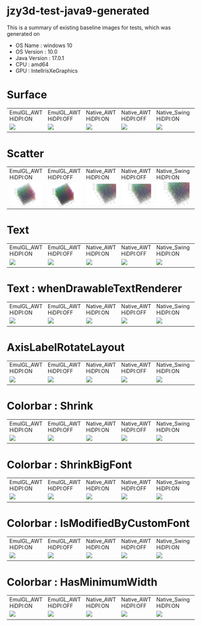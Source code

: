 jzy3d-test-java9-generated
==========================
This is a summary of existing baseline images for tests, which was generated on 
* OS Name : windows 10
* OS Version : 10.0
* Java Version : 17.0.1
* CPU : amd64
* GPU : IntelIrisXeGraphics

# Surface
<table markdown=1>
<tr>
<td>EmulGL_AWT HiDPI:ON</td>
<td>EmulGL_AWT HiDPI:OFF</td>
<td>Native_AWT HiDPI:ON</td>
<td>Native_AWT HiDPI:OFF</td>
<td>Native_Swing HiDPI:ON</td>
<td>Native_Swing HiDPI:OFF</td>
</tr>
<tr>
<td><img src="src/test/resources/windows10_10.0_IntelIrisXeGraphics/Surface_EmulGL_AWT_HiDPI=ON.png"></td>
<td><img src="src/test/resources/windows10_10.0_IntelIrisXeGraphics/Surface_EmulGL_AWT_HiDPI=OFF.png"></td>
<td><img src="src/test/resources/windows10_10.0_IntelIrisXeGraphics/Surface_Native_AWT_HiDPI=ON.png"></td>
<td><img src="src/test/resources/windows10_10.0_IntelIrisXeGraphics/Surface_Native_AWT_HiDPI=OFF.png"></td>
<td><img src="src/test/resources/windows10_10.0_IntelIrisXeGraphics/Surface_Native_Swing_HiDPI=ON.png"></td>
<td><img src="src/test/resources/windows10_10.0_IntelIrisXeGraphics/Surface_Native_Swing_HiDPI=OFF.png"></td>
</tr>
</table>

# Scatter
<table markdown=1>
<tr>
<td>EmulGL_AWT HiDPI:ON</td>
<td>EmulGL_AWT HiDPI:OFF</td>
<td>Native_AWT HiDPI:ON</td>
<td>Native_AWT HiDPI:OFF</td>
<td>Native_Swing HiDPI:ON</td>
<td>Native_Swing HiDPI:OFF</td>
</tr>
<tr>
<td><img src="src/test/resources/windows10_10.0_IntelIrisXeGraphics/Scatter_EmulGL_AWT_HiDPI=ON.png"></td>
<td><img src="src/test/resources/windows10_10.0_IntelIrisXeGraphics/Scatter_EmulGL_AWT_HiDPI=OFF.png"></td>
<td><img src="src/test/resources/windows10_10.0_IntelIrisXeGraphics/Scatter_Native_AWT_HiDPI=ON.png"></td>
<td><img src="src/test/resources/windows10_10.0_IntelIrisXeGraphics/Scatter_Native_AWT_HiDPI=OFF.png"></td>
<td><img src="src/test/resources/windows10_10.0_IntelIrisXeGraphics/Scatter_Native_Swing_HiDPI=ON.png"></td>
<td><img src="src/test/resources/windows10_10.0_IntelIrisXeGraphics/Scatter_Native_Swing_HiDPI=OFF.png"></td>
</tr>
</table>

# Text
<table markdown=1>
<tr>
<td>EmulGL_AWT HiDPI:ON</td>
<td>EmulGL_AWT HiDPI:OFF</td>
<td>Native_AWT HiDPI:ON</td>
<td>Native_AWT HiDPI:OFF</td>
<td>Native_Swing HiDPI:ON</td>
<td>Native_Swing HiDPI:OFF</td>
</tr>
<tr>
<td><img src="src/test/resources/windows10_10.0_IntelIrisXeGraphics/Text_EmulGL_AWT_HiDPI=ON_Font=AppleChancery24.png"></td>
<td><img src="src/test/resources/windows10_10.0_IntelIrisXeGraphics/Text_EmulGL_AWT_HiDPI=OFF_Font=AppleChancery24.png"></td>
<td><img src="src/test/resources/windows10_10.0_IntelIrisXeGraphics/Text_Native_AWT_HiDPI=ON_Font=AppleChancery24.png"></td>
<td><img src="src/test/resources/windows10_10.0_IntelIrisXeGraphics/Text_Native_AWT_HiDPI=OFF_Font=AppleChancery24.png"></td>
<td><img src="src/test/resources/windows10_10.0_IntelIrisXeGraphics/Text_Native_Swing_HiDPI=ON_Font=AppleChancery24.png"></td>
<td><img src="src/test/resources/windows10_10.0_IntelIrisXeGraphics/Text_Native_Swing_HiDPI=OFF_Font=AppleChancery24.png"></td>
</tr>
</table>

# Text : whenDrawableTextRenderer
<table markdown=1>
<tr>
<td>EmulGL_AWT HiDPI:ON</td>
<td>EmulGL_AWT HiDPI:OFF</td>
<td>Native_AWT HiDPI:ON</td>
<td>Native_AWT HiDPI:OFF</td>
<td>Native_Swing HiDPI:ON</td>
<td>Native_Swing HiDPI:OFF</td>
</tr>
<tr>
<td><img src="src/test/resources/windows10_10.0_IntelIrisXeGraphics/Text_whenDrawableTextRenderer_EmulGL_AWT_HiDPI=ON.png"></td>
<td><img src="src/test/resources/windows10_10.0_IntelIrisXeGraphics/Text_whenDrawableTextRenderer_EmulGL_AWT_HiDPI=OFF.png"></td>
<td><img src="src/test/resources/windows10_10.0_IntelIrisXeGraphics/Text_whenDrawableTextRenderer_Native_AWT_HiDPI=ON.png"></td>
<td><img src="src/test/resources/windows10_10.0_IntelIrisXeGraphics/Text_whenDrawableTextRenderer_Native_AWT_HiDPI=OFF.png"></td>
<td><img src="src/test/resources/windows10_10.0_IntelIrisXeGraphics/Text_whenDrawableTextRenderer_Native_Swing_HiDPI=ON.png"></td>
<td><img src="src/test/resources/windows10_10.0_IntelIrisXeGraphics/Text_whenDrawableTextRenderer_Native_Swing_HiDPI=OFF.png"></td>
</tr>
</table>

# AxisLabelRotateLayout
<table markdown=1>
<tr>
<td>EmulGL_AWT HiDPI:ON</td>
<td>EmulGL_AWT HiDPI:OFF</td>
<td>Native_AWT HiDPI:ON</td>
<td>Native_AWT HiDPI:OFF</td>
<td>Native_Swing HiDPI:ON</td>
<td>Native_Swing HiDPI:OFF</td>
</tr>
<tr>
<td><img src="src/test/resources/windows10_10.0_IntelIrisXeGraphics/AxisLabelRotateLayout_EmulGL_AWT_HiDPI=ON.png"></td>
<td><img src="src/test/resources/windows10_10.0_IntelIrisXeGraphics/AxisLabelRotateLayout_EmulGL_AWT_HiDPI=OFF.png"></td>
<td><img src="src/test/resources/windows10_10.0_IntelIrisXeGraphics/AxisLabelRotateLayout_Native_AWT_HiDPI=ON.png"></td>
<td><img src="src/test/resources/windows10_10.0_IntelIrisXeGraphics/AxisLabelRotateLayout_Native_AWT_HiDPI=OFF.png"></td>
<td><img src="src/test/resources/windows10_10.0_IntelIrisXeGraphics/AxisLabelRotateLayout_Native_Swing_HiDPI=ON.png"></td>
<td><img src="src/test/resources/windows10_10.0_IntelIrisXeGraphics/AxisLabelRotateLayout_Native_Swing_HiDPI=OFF.png"></td>
</tr>
</table>

# Colorbar : Shrink
<table markdown=1>
<tr>
<td>EmulGL_AWT HiDPI:ON</td>
<td>EmulGL_AWT HiDPI:OFF</td>
<td>Native_AWT HiDPI:ON</td>
<td>Native_AWT HiDPI:OFF</td>
<td>Native_Swing HiDPI:ON</td>
<td>Native_Swing HiDPI:OFF</td>
</tr>
<tr>
<td><img src="src/test/resources/windows10_10.0_IntelIrisXeGraphics/Colorbar_Shrink_EmulGL_AWT_HiDPI=ON.png"></td>
<td><img src="src/test/resources/windows10_10.0_IntelIrisXeGraphics/Colorbar_Shrink_EmulGL_AWT_HiDPI=OFF.png"></td>
<td><img src="src/test/resources/windows10_10.0_IntelIrisXeGraphics/Colorbar_Shrink_Native_AWT_HiDPI=ON.png"></td>
<td><img src="src/test/resources/windows10_10.0_IntelIrisXeGraphics/Colorbar_Shrink_Native_AWT_HiDPI=OFF.png"></td>
<td><img src="src/test/resources/windows10_10.0_IntelIrisXeGraphics/Colorbar_Shrink_Native_Swing_HiDPI=ON.png"></td>
<td><img src="src/test/resources/windows10_10.0_IntelIrisXeGraphics/Colorbar_Shrink_Native_Swing_HiDPI=OFF.png"></td>
</tr>
</table>

# Colorbar : ShrinkBigFont
<table markdown=1>
<tr>
<td>EmulGL_AWT HiDPI:ON</td>
<td>EmulGL_AWT HiDPI:OFF</td>
<td>Native_AWT HiDPI:ON</td>
<td>Native_AWT HiDPI:OFF</td>
<td>Native_Swing HiDPI:ON</td>
<td>Native_Swing HiDPI:OFF</td>
</tr>
<tr>
<td><img src="src/test/resources/windows10_10.0_IntelIrisXeGraphics/Colorbar_ShrinkBigFont_EmulGL_AWT_HiDPI=ON.png"></td>
<td><img src="src/test/resources/windows10_10.0_IntelIrisXeGraphics/Colorbar_ShrinkBigFont_EmulGL_AWT_HiDPI=OFF.png"></td>
<td><img src="src/test/resources/windows10_10.0_IntelIrisXeGraphics/Colorbar_ShrinkBigFont_Native_AWT_HiDPI=ON.png"></td>
<td><img src="src/test/resources/windows10_10.0_IntelIrisXeGraphics/Colorbar_ShrinkBigFont_Native_AWT_HiDPI=OFF.png"></td>
<td><img src="src/test/resources/windows10_10.0_IntelIrisXeGraphics/Colorbar_ShrinkBigFont_Native_Swing_HiDPI=ON.png"></td>
<td><img src="src/test/resources/windows10_10.0_IntelIrisXeGraphics/Colorbar_ShrinkBigFont_Native_Swing_HiDPI=OFF.png"></td>
</tr>
</table>

# Colorbar : IsModifiedByCustomFont
<table markdown=1>
<tr>
<td>EmulGL_AWT HiDPI:ON</td>
<td>EmulGL_AWT HiDPI:OFF</td>
<td>Native_AWT HiDPI:ON</td>
<td>Native_AWT HiDPI:OFF</td>
<td>Native_Swing HiDPI:ON</td>
<td>Native_Swing HiDPI:OFF</td>
</tr>
<tr>
<td><img src="src/test/resources/windows10_10.0_IntelIrisXeGraphics/Colorbar_IsModifiedByCustomFont_EmulGL_AWT_HiDPI=ON.png"></td>
<td><img src="src/test/resources/windows10_10.0_IntelIrisXeGraphics/Colorbar_IsModifiedByCustomFont_EmulGL_AWT_HiDPI=OFF.png"></td>
<td><img src="src/test/resources/windows10_10.0_IntelIrisXeGraphics/Colorbar_IsModifiedByCustomFont_Native_AWT_HiDPI=ON.png"></td>
<td><img src="src/test/resources/windows10_10.0_IntelIrisXeGraphics/Colorbar_IsModifiedByCustomFont_Native_AWT_HiDPI=OFF.png"></td>
<td><img src="src/test/resources/windows10_10.0_IntelIrisXeGraphics/Colorbar_IsModifiedByCustomFont_Native_Swing_HiDPI=ON.png"></td>
<td><img src="src/test/resources/windows10_10.0_IntelIrisXeGraphics/Colorbar_IsModifiedByCustomFont_Native_Swing_HiDPI=OFF.png"></td>
</tr>
</table>

# Colorbar : HasMinimumWidth
<table markdown=1>
<tr>
<td>EmulGL_AWT HiDPI:ON</td>
<td>EmulGL_AWT HiDPI:OFF</td>
<td>Native_AWT HiDPI:ON</td>
<td>Native_AWT HiDPI:OFF</td>
<td>Native_Swing HiDPI:ON</td>
<td>Native_Swing HiDPI:OFF</td>
</tr>
<tr>
<td><img src="src/test/resources/windows10_10.0_IntelIrisXeGraphics/Colorbar_HasMinimumWidth_EmulGL_AWT_HiDPI=ON.png"></td>
<td><img src="src/test/resources/windows10_10.0_IntelIrisXeGraphics/Colorbar_HasMinimumWidth_EmulGL_AWT_HiDPI=OFF.png"></td>
<td><img src="src/test/resources/windows10_10.0_IntelIrisXeGraphics/Colorbar_HasMinimumWidth_Native_AWT_HiDPI=ON.png"></td>
<td><img src="src/test/resources/windows10_10.0_IntelIrisXeGraphics/Colorbar_HasMinimumWidth_Native_AWT_HiDPI=OFF.png"></td>
<td><img src="src/test/resources/windows10_10.0_IntelIrisXeGraphics/Colorbar_HasMinimumWidth_Native_Swing_HiDPI=ON.png"></td>
<td><img src="src/test/resources/windows10_10.0_IntelIrisXeGraphics/Colorbar_HasMinimumWidth_Native_Swing_HiDPI=OFF.png"></td>
</tr>
</table>

